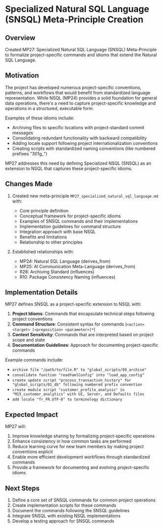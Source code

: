 # Specialized Natural SQL Language (SNSQL) Meta-Principle Creation

## Overview

Created MP27: Specialized Natural SQL Language (SNSQL) Meta-Principle to formalize project-specific commands and idioms that extend the Natural SQL Language.

## Motivation

The project has developed numerous project-specific conventions, patterns, and workflows that would benefit from standardized language representation. While NSQL (MP24) provides a solid foundation for general data operations, there's a need to capture project-specific knowledge and operations in a structured, executable form.

Examples of these idioms include:
- Archiving files to specific locations with project-standard commit messages
- Consolidating redundant functionality with backward compatibility
- Adding locale support following project internationalization conventions
- Creating scripts with standardized naming conventions (like numbered prefixes "301g_")

MP27 addresses this need by defining Specialized NSQL (SNSQL) as an extension to NSQL that captures these project-specific idioms.

## Changes Made

1. Created new meta-principle `MP27_specialized_natural_sql_language.md` with:
   - Core principle definition
   - Conceptual framework for project-specific idioms
   - Examples of SNSQL commands and their implementations
   - Implementation guidelines for command structure
   - Integration approach with base NSQL
   - Benefits and limitations
   - Relationship to other principles

2. Established relationships with:
   - MP24: Natural SQL Language (derives_from)
   - MP25: AI Communication Meta-Language (derives_from)
   - R28: Archiving Standard (influences)
   - R10: Package Consistency Naming (influences)

## Implementation Details

MP27 defines SNSQL as a project-specific extension to NSQL with:

1. **Project Idioms**: Commands that encapsulate technical steps following project conventions
2. **Command Structure**: Consistent syntax for commands (`<action> <target> [<preposition> <parameter>]*`)
3. **Context Sensitivity**: Commands that are interpreted based on project scope and state
4. **Documentation Guidelines**: Approach for documenting project-specific commands

Example commands include:
- `archive file "/path/to/file.R" to "global_scripts/99_archive"`
- `consolidate function "readYamlConfig" into "load_app_config"`
- `create update script "process_transaction_history" for "global_scripts/01_db" following numbered prefix convention`
- `create module script "customer_profile_analysis" in "M15_customer_analytics" with UI, Server, and Defaults files`
- `add locale "fr_FR.UTF-8" to terminology dictionary`

## Expected Impact

MP27 will:
1. Improve knowledge sharing by formalizing project-specific operations
2. Enhance consistency in how common tasks are performed
3. Reduce learning curve for new team members by making project conventions explicit
4. Enable more efficient development workflows through standardized commands
5. Provide a framework for documenting and evolving project-specific idioms

## Next Steps

1. Define a core set of SNSQL commands for common project operations
2. Create implementation scripts for these commands
3. Document the commands following the SNSQL guidelines
4. Integrate SNSQL with existing NSQL implementations
5. Develop a testing approach for SNSQL commands